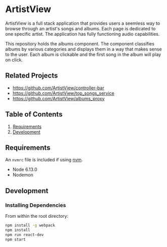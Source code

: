 # ArtistView

ArtistView is a full stack application that provides users a seemless way to browse through an artist's songs and albums. Each page is dedicated to one specific artist. The application has fully functioning audio capabilities.

This repository holds the albums component. The component classifies albums by various categories and displays them in a way that makes sense to the user. Each album is clickable and the first song in the album will play on click.

## Related Projects

  - https://github.com/ArtistView/controller-bar
  - https://github.com/ArtistView/top_songs_service
  - https://github.com/ArtistView/albums_proxy

## Table of Contents

1. [Requirements](#requirements)
1. [Development](#development)

## Requirements

An `nvmrc` file is included if using [nvm](https://github.com/creationix/nvm).

- Node 6.13.0
- Nodemon

## Development

### Installing Dependencies

From within the root directory:

```sh
npm install -g webpack
npm install
npm run react-dev
npm start
```

